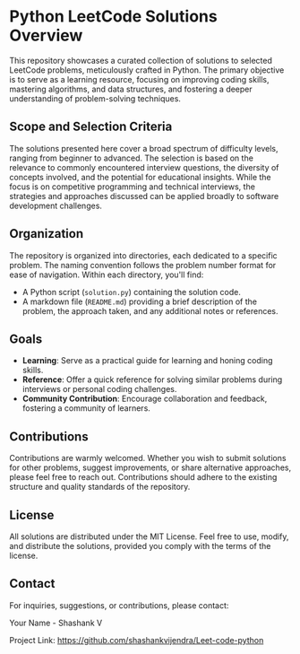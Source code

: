 # Python LeetCode Solutions Overview

This repository showcases a curated collection of solutions to selected LeetCode problems, meticulously crafted in Python. The primary objective is to serve as a learning resource, focusing on improving coding skills, mastering algorithms, and data structures, and fostering a deeper understanding of problem-solving techniques.

## Scope and Selection Criteria

The solutions presented here cover a broad spectrum of difficulty levels, ranging from beginner to advanced. The selection is based on the relevance to commonly encountered interview questions, the diversity of concepts involved, and the potential for educational insights. While the focus is on competitive programming and technical interviews, the strategies and approaches discussed can be applied broadly to software development challenges.

## Organization

The repository is organized into directories, each dedicated to a specific problem. The naming convention follows the problem number format for ease of navigation. Within each directory, you'll find:

- A Python script (`solution.py`) containing the solution code.
- A markdown file (`README.md`) providing a brief description of the problem, the approach taken, and any additional notes or references.

## Goals

- **Learning**: Serve as a practical guide for learning and honing coding skills.
- **Reference**: Offer a quick reference for solving similar problems during interviews or personal coding challenges.
- **Community Contribution**: Encourage collaboration and feedback, fostering a community of learners.

## Contributions

Contributions are warmly welcomed. Whether you wish to submit solutions for other problems, suggest improvements, or share alternative approaches, please feel free to reach out. Contributions should adhere to the existing structure and quality standards of the repository.

## License

All solutions are distributed under the MIT License. Feel free to use, modify, and distribute the solutions, provided you comply with the terms of the license.

## Contact

For inquiries, suggestions, or contributions, please contact:

Your Name - Shashank V

Project Link: https://github.com/shashankvijendra/Leet-code-python
